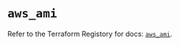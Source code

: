 # `aws_ami`

Refer to the Terraform Registory for docs: [`aws_ami`](https://registry.terraform.io/providers/hashicorp/aws/4.65.0/docs/resources/ami).
